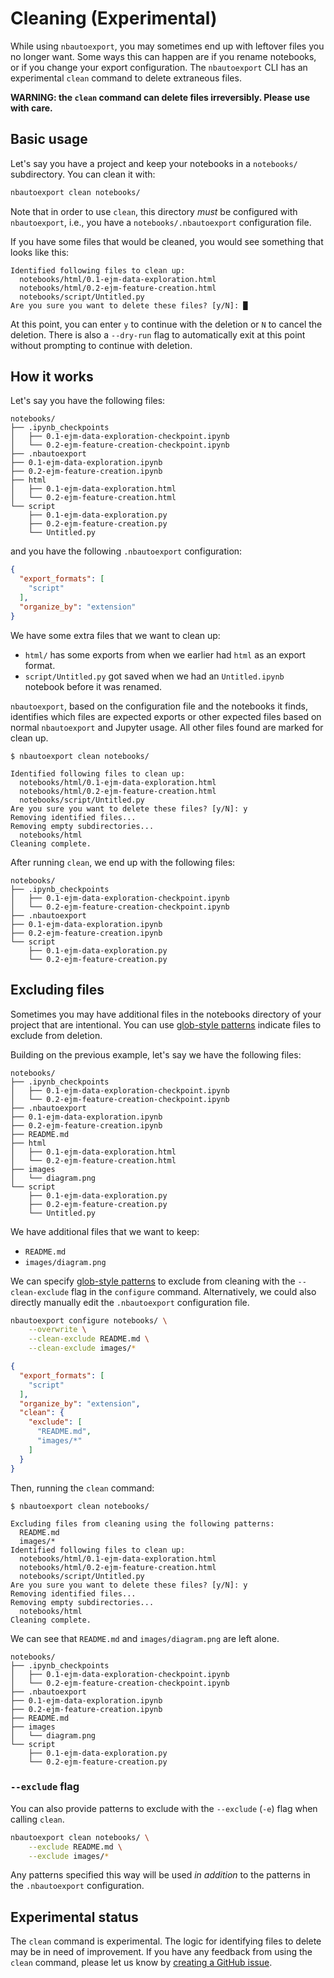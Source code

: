 # Cleaning (Experimental)

While using `nbautoexport`, you may sometimes end up with leftover files you no longer want. Some ways this can happen are if you rename notebooks, or if you change your export configuration. The `nbautoexport` CLI has an experimental `clean` command to delete extraneous files.

**WARNING: the `clean` command can delete files irreversibly. Please use with care.**

## Basic usage

Let's say you have a project and keep your notebooks in a `notebooks/` subdirectory. You can clean it with:

```bash
nbautoexport clean notebooks/
```

Note that in order to use `clean`, this directory _must_ be configured with `nbautoexport`, i.e., you have a `notebooks/.nbautoexport` configuration file.

If you have some files that would be cleaned, you would see something that looks like this:

```text
Identified following files to clean up:
  notebooks/html/0.1-ejm-data-exploration.html
  notebooks/html/0.2-ejm-feature-creation.html
  notebooks/script/Untitled.py
Are you sure you want to delete these files? [y/N]: █
```

At this point, you can enter `y` to continue with the deletion or `N` to cancel the deletion. There is also a `--dry-run` flag to automatically exit at this point without prompting to continue with deletion.

## How it works

Let's say you have the following files:

```text
notebooks/
├── .ipynb_checkpoints
│   ├── 0.1-ejm-data-exploration-checkpoint.ipynb
│   └── 0.2-ejm-feature-creation-checkpoint.ipynb
├── .nbautoexport
├── 0.1-ejm-data-exploration.ipynb
├── 0.2-ejm-feature-creation.ipynb
├── html
│   ├── 0.1-ejm-data-exploration.html
│   └── 0.2-ejm-feature-creation.html
└── script
    ├── 0.1-ejm-data-exploration.py
    ├── 0.2-ejm-feature-creation.py
    └── Untitled.py
```

and you have the following `.nbautoexport` configuration:

```json
{
  "export_formats": [
    "script"
  ],
  "organize_by": "extension"
}
```

We have some extra files that we want to clean up:

- `html/` has some exports from when we earlier had `html` as an export format.
- `script/Untitled.py` got saved when we had an `Untitled.ipynb` notebook before it was renamed.

`nbautoexport`, based on the configuration file and the notebooks it finds, identifies which files are expected exports or other expected files based on normal `nbautoexport` and Jupyter usage. All other files found are marked for clean up.

```ShellSession
$ nbautoexport clean notebooks/

Identified following files to clean up:
  notebooks/html/0.1-ejm-data-exploration.html
  notebooks/html/0.2-ejm-feature-creation.html
  notebooks/script/Untitled.py
Are you sure you want to delete these files? [y/N]: y
Removing identified files...
Removing empty subdirectories...
  notebooks/html
Cleaning complete.
```

After running `clean`, we end up with the following files:

```text
notebooks/
├── .ipynb_checkpoints
│   ├── 0.1-ejm-data-exploration-checkpoint.ipynb
│   └── 0.2-ejm-feature-creation-checkpoint.ipynb
├── .nbautoexport
├── 0.1-ejm-data-exploration.ipynb
├── 0.2-ejm-feature-creation.ipynb
└── script
    ├── 0.1-ejm-data-exploration.py
    └── 0.2-ejm-feature-creation.py
```

## Excluding files

Sometimes you may have additional files in the notebooks directory of your project that are intentional. You can use [glob-style patterns](https://docs.python.org/3/library/glob.html) indicate files to exclude from deletion.

Building on the previous example, let's say we have the following files:

```text
notebooks/
├── .ipynb_checkpoints
│   ├── 0.1-ejm-data-exploration-checkpoint.ipynb
│   └── 0.2-ejm-feature-creation-checkpoint.ipynb
├── .nbautoexport
├── 0.1-ejm-data-exploration.ipynb
├── 0.2-ejm-feature-creation.ipynb
├── README.md
├── html
│   ├── 0.1-ejm-data-exploration.html
│   └── 0.2-ejm-feature-creation.html
├── images
│   └── diagram.png
└── script
    ├── 0.1-ejm-data-exploration.py
    ├── 0.2-ejm-feature-creation.py
    └── Untitled.py
```

We have additional files that we want to keep:

- `README.md`
- `images/diagram.png`

We can specify [glob-style patterns](https://docs.python.org/3/library/glob.html) to exclude from cleaning with the `--clean-exclude` flag in the `configure` command. Alternatively, we could also directly manually edit the `.nbautoexport` configuration file.

```bash
nbautoexport configure notebooks/ \
    --overwrite \
    --clean-exclude README.md \
    --clean-exclude images/*
```

```json
{
  "export_formats": [
    "script"
  ],
  "organize_by": "extension",
  "clean": {
    "exclude": [
      "README.md",
      "images/*"
    ]
  }
}
```

Then, running the `clean` command:

```ShellSession
$ nbautoexport clean notebooks/

Excluding files from cleaning using the following patterns:
  README.md
  images/*
Identified following files to clean up:
  notebooks/html/0.1-ejm-data-exploration.html
  notebooks/html/0.2-ejm-feature-creation.html
  notebooks/script/Untitled.py
Are you sure you want to delete these files? [y/N]: y
Removing identified files...
Removing empty subdirectories...
  notebooks/html
Cleaning complete.
```

We can see that `README.md` and `images/diagram.png` are left alone.

```text
notebooks/
├── .ipynb_checkpoints
│   ├── 0.1-ejm-data-exploration-checkpoint.ipynb
│   └── 0.2-ejm-feature-creation-checkpoint.ipynb
├── .nbautoexport
├── 0.1-ejm-data-exploration.ipynb
├── 0.2-ejm-feature-creation.ipynb
├── README.md
├── images
│   └── diagram.png
└── script
    ├── 0.1-ejm-data-exploration.py
    └── 0.2-ejm-feature-creation.py
```

### `--exclude` flag

You can also provide patterns to exclude with the `--exclude` (`-e`) flag when calling `clean`.

```bash
nbautoexport clean notebooks/ \
    --exclude README.md \
    --exclude images/*
```

Any patterns specified this way will be used *in addition* to the patterns in the `.nbautoexport` configuration.

## Experimental status

The `clean` command is experimental. The logic for identifying files to delete may be in need of improvement. If you have any feedback from using the `clean` command, please let us know by [creating a GitHub issue](https://github.com/drivendataorg/nbautoexport/issues).
